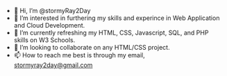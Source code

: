 - 👋 Hi, I’m @stormyRay2Day
- 👀 I’m interested in furthering my skills and experince in Web Application and Cloud Development.
- 🌱 I’m currently refreshing my HTML, CSS, Javascript, SQL, and PHP skills on W3 Schools.
- 💞️ I’m looking to collaborate on any HTML/CSS project. 
- 📫 How to reach me best is through my email, stormyray2day@gmail.com

<!---
stormyRay2Day/stormyRay2Day is a ✨ special ✨ repository because its `README.md` (this file) appears on your GitHub profile.
You can click the Preview link to take a look at your changes.
--->
